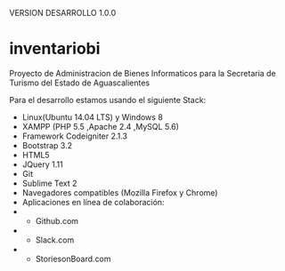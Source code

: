 VERSION DESARROLLO
1.0.0

# inventariobi
Proyecto de Administracion de Bienes Informaticos para la Secretaria de Turismo del Estado de Aguascalientes

Para el desarrollo estamos usando el siguiente Stack:
* Linux(Ubuntu 14.04 LTS) y Windows 8
* XAMPP (PHP 5.5  ,Apache 2.4 ,MySQL 5.6)
* Framework Codeigniter 2.1.3
* Bootstrap 3.2
* HTML5
* JQuery 1.11
* Git
* Sublime Text 2
* Navegadores compatibles (Mozilla Firefox y Chrome)
* Aplicaciones en línea de colaboración:
* * Github.com
* * Slack.com
* * StoriesonBoard.com

